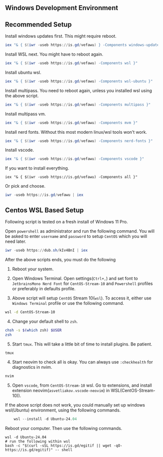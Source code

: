 
## Windows Development Environment

## Recommended Setup

Install windows updates first. This might require reboot.

```powershell
iex "& { $(iwr -useb https://is.gd/vefawu) } -Components windows-update"
```

Install WSL next. You might have to reboot again.

```powershell
iex "& { $(iwr -useb https://is.gd/vefawu) -Components wsl }"
```

Install ubuntu wsl.

```powershell
iex "& { $(iwr -useb https://is.gd/vefawu) -Components wsl-ubuntu }"
```

Install multipass. You need to reboot again, unless you installed wsl using the above script.

```powershell
iex "& { $(iwr -useb https://is.gd/vefawu) -Components multipass }"
```

Install multipass vm.

```powershell
iex "& { $(iwr -useb https://is.gd/vefawu) -Components mvm }"
```

Install nerd fonts. Without this most modern linux/wsl tools won't work.

```powershell
iex "& { $(iwr -useb https://is.gd/vefawu) -Components nerd-fonts }"
```

Install vscode.

```powershell
iex "& { $(iwr -useb https://is.gd/vefawu) -Components vscode }"
```

If you want to install everything.

```
iex "& { $(iwr -useb https://is.gd/vefawu) -Components all }"
```

Or pick and choose.

```powershell
iwr -useb https://is.gd/vefawu | iex
```

## Centos WSL Based Setup

Following script is tested on a fresh install of Windows 11 Pro.

Open `powershell` as administrator and run the following command. You will be asked to enter `username` and `password` to setup `CentOS` which you will need later.

```powershell
iwr -useb https://dub.sh/kIv4BnI | iex
```

After the above scripts ends, you must do the following

1. Reboot your system.

2. Open Windows Terminal. Open settings(`Ctrl+,`) and set font to `JetbrainsMono Nerd Font` for `CentOS-Stream-10` and `Powershell` profiles or preferably in defaults profile.

3. Above script will setup `CentOS` Stream 10(`wsl`). To access it, either use `Windows Terminal` profile or use the following command.

```bash
wsl -d CentOS-Stream-10
```

4. Change your default shell to `zsh`.

```bash
chsh -s $(which zsh) $USER
zsh
```

5. Start `tmux`. This will take a little bit of time to install plugins. Be patient.

```bash
tmux
```

4. Start neovim to check all is okay. You can always use `:checkhealth` for diagnostics in nvim.

```bash
nvim
```

5. Open `vscode`, from `CentOS-Stream-10` wsl. Go to extensions, and install extension neovim(`asvetliakov.vscode-neovim`) in WSL(CentOS-Stream-10)).


If the above script does not work, you could manually set up windows wsl(Ubuntu) environment, using the following commands.

```powershell
    wsl --install -d Ubuntu-24.04
```

Reboot your computer. Then use the following commands.

    wsl -d Ubuntu-24.04
    # run the following within wsl
    bash -c "$(curl -sSL https://is.gd/egitif || wget -qO- https://is.gd/egitif)" -- shell
```
